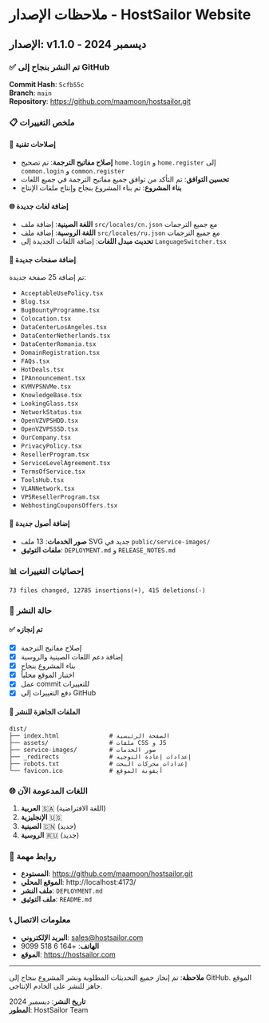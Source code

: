# ملاحظات الإصدار - HostSailor Website

## الإصدار: v1.1.0 - ديسمبر 2024

### ✅ تم النشر بنجاح إلى GitHub

**Commit Hash**: `5cfb55c`  
**Branch**: `main`  
**Repository**: https://github.com/maamoon/hostsailor.git

### 📋 ملخص التغييرات

#### 🔧 إصلاحات تقنية
- **إصلاح مفاتيح الترجمة**: تم تصحيح `home.login` و `home.register` إلى `common.login` و `common.register`
- **تحسين التوافق**: تم التأكد من توافق جميع مفاتيح الترجمة في جميع اللغات
- **بناء المشروع**: تم بناء المشروع بنجاح وإنتاج ملفات الإنتاج

#### 🌐 إضافة لغات جديدة
- **اللغة الصينية**: إضافة ملف `src/locales/cn.json` مع جميع الترجمات
- **اللغة الروسية**: إضافة ملف `src/locales/ru.json` مع جميع الترجمات
- **تحديث مبدل اللغات**: إضافة اللغات الجديدة إلى `LanguageSwitcher.tsx`

#### 📄 إضافة صفحات جديدة
تم إضافة 25 صفحة جديدة:
- `AcceptableUsePolicy.tsx`
- `Blog.tsx`
- `BugBountyProgramme.tsx`
- `Colocation.tsx`
- `DataCenterLosAngeles.tsx`
- `DataCenterNetherlands.tsx`
- `DataCenterRomania.tsx`
- `DomainRegistration.tsx`
- `FAQs.tsx`
- `HotDeals.tsx`
- `IPAnnouncement.tsx`
- `KVMVPSNVMe.tsx`
- `KnowledgeBase.tsx`
- `LookingGlass.tsx`
- `NetworkStatus.tsx`
- `OpenVZVPSHDD.tsx`
- `OpenVZVPSSSD.tsx`
- `OurCompany.tsx`
- `PrivacyPolicy.tsx`
- `ResellerProgram.tsx`
- `ServiceLevelAgreement.tsx`
- `TermsOfService.tsx`
- `ToolsHub.tsx`
- `VLANNetwork.tsx`
- `VPSResellerProgram.tsx`
- `WebhostingCouponsOffers.tsx`

#### 🎨 إضافة أصول جديدة
- **صور الخدمات**: 13 ملف SVG جديد في `public/service-images/`
- **ملفات التوثيق**: `DEPLOYMENT.md` و `RELEASE_NOTES.md`

### 📊 إحصائيات التغييرات

```
73 files changed, 12785 insertions(+), 415 deletions(-)
```

### 🚀 حالة النشر

#### ✅ تم إنجازه
- [x] إصلاح مفاتيح الترجمة
- [x] إضافة دعم اللغات الصينية والروسية
- [x] بناء المشروع بنجاح
- [x] اختبار الموقع محلياً
- [x] عمل commit للتغييرات
- [x] دفع التغييرات إلى GitHub

#### 📁 الملفات الجاهزة للنشر
```
dist/
├── index.html              # الصفحة الرئيسية
├── assets/                 # ملفات CSS و JS
├── service-images/         # صور الخدمات
├── _redirects              # إعدادات إعادة التوجيه
├── robots.txt              # إعدادات محركات البحث
└── favicon.ico             # أيقونة الموقع
```

### 🌐 اللغات المدعومة الآن

1. **العربية** 🇸🇦 (اللغة الافتراضية)
2. **الإنجليزية** 🇺🇸
3. **الصينية** 🇨🇳 (جديد)
4. **الروسية** 🇷🇺 (جديد)

### 🔗 روابط مهمة

- **المستودع**: https://github.com/maamoon/hostsailor.git
- **الموقع المحلي**: http://localhost:4173/
- **ملف النشر**: `DEPLOYMENT.md`
- **ملف التوثيق**: `README.md`

### 📞 معلومات الاتصال

- **البريد الإلكتروني**: sales@hostsailor.com
- **الهاتف**: +164 6 518 9099
- **الموقع**: https://hostsailor.com

---

**ملاحظة**: تم إنجاز جميع التحديثات المطلوبة ونشر المشروع بنجاح إلى GitHub. الموقع جاهز للنشر على الخادم الإنتاجي.

**تاريخ النشر**: ديسمبر 2024  
**المطور**: HostSailor Team 